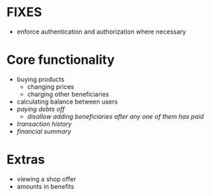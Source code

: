 # FIXES

* enforce authentication and authorization where necessary

# Core functionality

* buying products
    * changing prices
    * charging other beneficiaries
* calculating balance between users
* *paying debts off*
    * *disallow adding beneficiaries after any one of them has paid*
* *transaction history*
* *financial summary*

# Extras

* viewing a shop offer
* amounts in benefits
